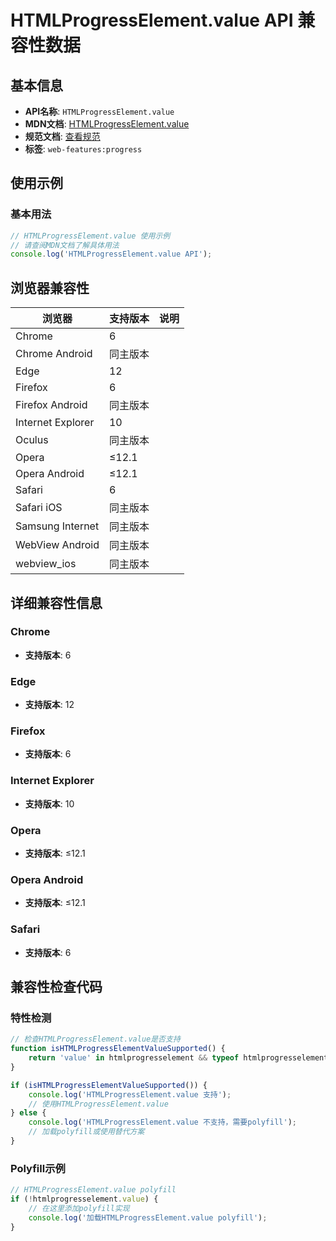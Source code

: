 # HTMLProgressElement.value API 兼容性数据

## 基本信息

- **API名称**: `HTMLProgressElement.value`
- **MDN文档**: [HTMLProgressElement.value](https://developer.mozilla.org/docs/Web/API/HTMLProgressElement/value)
- **规范文档**: [查看规范](https://html.spec.whatwg.org/multipage/form-elements.html#dom-progress-value)
- **标签**: `web-features:progress`

## 使用示例

### 基本用法

```javascript
// HTMLProgressElement.value 使用示例
// 请查阅MDN文档了解具体用法
console.log('HTMLProgressElement.value API');
```

## 浏览器兼容性

| 浏览器 | 支持版本 | 说明 |
|--------|----------|------|
| Chrome | 6 |  |
| Chrome Android | 同主版本 |  |
| Edge | 12 |  |
| Firefox | 6 |  |
| Firefox Android | 同主版本 |  |
| Internet Explorer | 10 |  |
| Oculus | 同主版本 |  |
| Opera | ≤12.1 |  |
| Opera Android | ≤12.1 |  |
| Safari | 6 |  |
| Safari iOS | 同主版本 |  |
| Samsung Internet | 同主版本 |  |
| WebView Android | 同主版本 |  |
| webview_ios | 同主版本 |  |

## 详细兼容性信息

### Chrome

- **支持版本**: 6

### Edge

- **支持版本**: 12

### Firefox

- **支持版本**: 6

### Internet Explorer

- **支持版本**: 10

### Opera

- **支持版本**: ≤12.1

### Opera Android

- **支持版本**: ≤12.1

### Safari

- **支持版本**: 6

## 兼容性检查代码

### 特性检测

```javascript
// 检查HTMLProgressElement.value是否支持
function isHTMLProgressElementValueSupported() {
    return 'value' in htmlprogresselement && typeof htmlprogresselement.value === 'function';
}

if (isHTMLProgressElementValueSupported()) {
    console.log('HTMLProgressElement.value 支持');
    // 使用HTMLProgressElement.value
} else {
    console.log('HTMLProgressElement.value 不支持，需要polyfill');
    // 加载polyfill或使用替代方案
}
```

### Polyfill示例

```javascript
// HTMLProgressElement.value polyfill
if (!htmlprogresselement.value) {
    // 在这里添加polyfill实现
    console.log('加载HTMLProgressElement.value polyfill');
}
```

